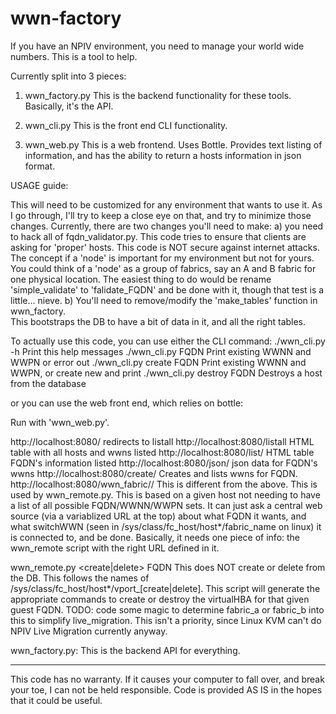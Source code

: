 wwn-factory
===========

If you have an NPIV environment, you need to manage your world wide numbers.
This is a tool to help.

Currently split into 3 pieces:

1) wwn_factory.py
This is the backend functionality for these tools.  Basically, it's the API.

2) wwn_cli.py
This is the front end CLI functionality.

3) wwn_web.py
This is a web frontend.  Uses Bottle.  Provides text listing of information, and has the
ability to return a hosts information in json format.


USAGE guide:

This will need to be customized for any environment that wants to use it.  As I
go through, I'll try to keep a close eye on that, and try to minimize those
changes.  Currently, there are two changes you'll need to make:
a) you need to hack all of fqdn_validator.py.  This code tries to ensure that 
clients are asking for 'proper' hosts.  This code is NOT secure against 
internet attacks.  The concept if a 'node' is important for my environment 
but not for yours.  You could think of a 'node' as a group of fabrics, say 
an A and B fabric for one physical location.  The easiest thing to do would be
rename 'simple_validate' to 'falidate_FQDN' and be done with it, though 
that test is a little... nieve.
b) You'll need to remove/modify the 'make_tables' function in wwn_factory.  
This bootstraps the DB to have a bit of data in it, and all the right tables.

To actually use this code, you can use either the CLI command:
./wwn_cli.py -h            Print this help messages
./wwn_cli.py FQDN          Print existing WWNN and WWPN or error out
./wwn_cli.py create FQDN   Print existing WWNN and WWPN, or create new and print
./wwn_cli.py destroy FQDN  Destroys a host from the database

or you can use the web front end, which relies on bottle:

Run with 'wwn_web.py'.

http://localhost:8080/
	redirects to listall
http://localhost:8080/listall
	HTML table with all hosts and wwns listed
http://localhost:8080/list/<FQDN>
	HTML table FQDN's information listed
http://localhost:8080/json/<FQDN>
	json data for FQDN's wwns
http://localhost:8080/create/<FQDN>
	Creates and lists wwns for FQDN.
http://localhost:8080/wwn_fabric/<FQDN>/<switchwwn>
	This is different from the above.  This is used by wwn_remote.py.
	This is based on a given host not needing to have a list of all
	possible FQDN/WWNN/WWPN sets.  It can just ask a central web source
	(via a variablized URL at the top) about what FQDN it wants, and what
	switchWWN (seen in /sys/class/fc_host/host*/fabric_name on linux) it
	is connected to, and be done.  Basically, it needs one piece of info:
	the wwn_remote script with the right URL defined in it.

wwn_remote.py <create|delete> FQDN
	This does NOT create or delete from the DB.  This follows the names
	of /sys/class/fc_host/host*/vport_[create|delete].  This script will
	generate the appropriate commands to create or destroy the
	virtualHBA for that given guest FQDN.
	TODO: code some magic to determine fabric_a or fabric_b into this 
	to simplify live_migration.  This isn't a priority, since Linux KVM
	can't do NPIV Live Migration currently anyway.

wwn_factory.py:
	This is the backend API for everything.

----------

This code has no warranty.  If it causes your computer to fall over, and 
break your toe, I can not be held responsible.  Code is provided AS IS in 
the hopes that it could be useful.
